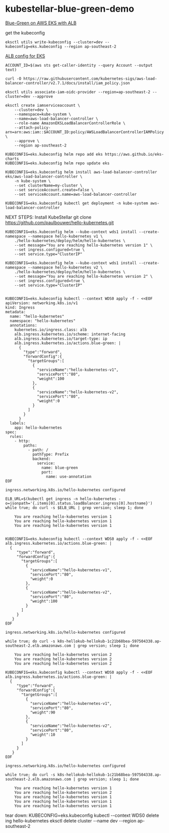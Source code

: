 # kubestellar-blue-green-demo

[Blue-Green on AWS EKS with ALB](https://aws.amazon.com/blogs/containers/using-aws-load-balancer-controller-for-blue-green-deployment-canary-deployment-and-a-b-testing/)

get the kubeconfig

    eksctl utils write-kubeconfig --cluster=dev --kubeconfig=eks.kubeconfig --region ap-southeast-2

[ALB config for EKS](https://docs.aws.amazon.com/eks/latest/userguide/lbc-helm.html)

    ACCOUNT_ID=$(aws sts get-caller-identity --query Account --output text)

    curl -O https://raw.githubusercontent.com/kubernetes-sigs/aws-load-balancer-controller/v2.7.1/docs/install/iam_policy.json

    eksctl utils associate-iam-oidc-provider --region=ap-southeast-2 --cluster=dev --approve

    eksctl create iamserviceaccount \
        --cluster=dev \
        --namespace=kube-system \
        --name=aws-load-balancer-controller \
        --role-name AmazonEKSLoadBalancerControllerRole \
        --attach-policy-arn=arn:aws:iam::$ACCOUNT_ID:policy/AWSLoadBalancerControllerIAMPolicy \
        --approve \
        --region ap-southeast-2

    KUBECONFIG=eks.kubeconfig helm repo add eks https://aws.github.io/eks-charts
    KUBECONFIG=eks.kubeconfig helm repo update eks

    KUBECONFIG=eks.kubeconfig helm install aws-load-balancer-controller eks/aws-load-balancer-controller \
        -n kube-system \
        --set clusterName=my-cluster \
        --set serviceAccount.create=false \
        --set serviceAccount.name=aws-load-balancer-controller 

    KUBECONFIG=eks.kubeconfig kubectl get deployment -n kube-system aws-load-balancer-controller


NEXT STEPS:
    Install KubeStellar
    git clone https://github.com/paulbouwer/hello-kubernetes.git
    
    KUBECONFIG=eks.kubeconfig helm --kube-context wds1 install --create-namespace --namespace hello-kubernetes v1 \
        ./hello-kubernetes/deploy/helm/hello-kubernetes \
        --set message="You are reaching hello-kubernetes version 1" \
        --set ingress.configured=true \
        --set service.type="ClusterIP"

    KUBECONFIG=eks.kubeconfig helm --kube-context wds1 install --create-namespace --namespace hello-kubernetes v2 \
        ./hello-kubernetes/deploy/helm/hello-kubernetes \
        --set message="You are reaching hello-kubernetes version 2" \
        --set ingress.configured=true \
        --set service.type="ClusterIP"


    KUBECONFIG=eks.kubeconfig kubectl --context WDS0 apply -f - <<EOF
    apiVersion: networking.k8s.io/v1
    kind: Ingress
    metadata:
      name: "hello-kubernetes"
      namespace: "hello-kubernetes"
      annotations:
        kubernetes.io/ingress.class: alb
        alb.ingress.kubernetes.io/scheme: internet-facing
        alb.ingress.kubernetes.io/target-type: ip
        alb.ingress.kubernetes.io/actions.blue-green: |
          {
            "type":"forward",
            "forwardConfig":{
              "targetGroups":[
                {
                  "serviceName":"hello-kubernetes-v1",
                  "servicePort":"80",
                  "weight":100
                },
                {
                  "serviceName":"hello-kubernetes-v2",
                  "servicePort":"80",
                  "weight":0
                }
              ]
            }
          }
      labels:
        app: hello-kubernetes
    spec:
      rules:
        - http:
            paths:
              - path: /
                pathType: Prefix
                backend:
                  service:
                    name: blue-green
                    port:
                      name: use-annotation
    EOF

    ingress.networking.k8s.io/hello-kubernetes configured

    ELB_URL=$(kubectl get ingress -n hello-kubernetes -o=jsonpath='{.items[0].status.loadBalancer.ingress[0].hostname}')
    while true; do curl -s $ELB_URL | grep version; sleep 1; done
  
        You are reaching hello-kubernetes version 1
        You are reaching hello-kubernetes version 1
        You are reaching hello-kubernetes version 1


    KUBECONFIG=eks.kubeconfig kubectl --context WDS0 apply -f - <<EOF
    alb.ingress.kubernetes.io/actions.blue-green: |
      {
         "type":"forward",
         "forwardConfig":{
           "targetGroups":[
             {
               "serviceName":"hello-kubernetes-v1",
               "servicePort":"80",
               "weight":0
             },
             {
               "serviceName":"hello-kubernetes-v2",
               "servicePort":"80",
               "weight":100
             }
           ]
         }
       }
    EOF

    ingress.networking.k8s.io/hello-kubernetes configured

    while true; do curl -s k8s-hellokub-hellokub-1c21b68bea-597504338.ap-southeast-2.elb.amazonaws.com | grep version; sleep 1; done

        You are reaching hello-kubernetes version 2
        You are reaching hello-kubernetes version 2
        You are reaching hello-kubernetes version 2

    KUBECONFIG=eks.kubeconfig kubectl --context WDS0 apply -f - <<EOF
    alb.ingress.kubernetes.io/actions.blue-green: |
      {
         "type":"forward",
         "forwardConfig":{
           "targetGroups":[
             {
               "serviceName":"hello-kubernetes-v1",
               "servicePort":"80",
               "weight":90
             },
             {
               "serviceName":"hello-kubernetes-v2",
               "servicePort":"80",
               "weight":10
             }
           ]
         }
       }
    EOF

    ingress.networking.k8s.io/hello-kubernetes configured

    while true; do curl -s k8s-hellokub-hellokub-1c21b68bea-597504338.ap-southeast-2.elb.amazonaws.com | grep version; sleep 1; done
    
        You are reaching hello-kubernetes version 1
        You are reaching hello-kubernetes version 2
        You are reaching hello-kubernetes version 1
        You are reaching hello-kubernetes version 1
        You are reaching hello-kubernetes version 1


    
tear down:
    KUBECONFIG=eks.kubeconfig kubectl --context WDS0 delete ing hello-kubernetes
    eksctl delete cluster --name dev --region ap-southeast-2